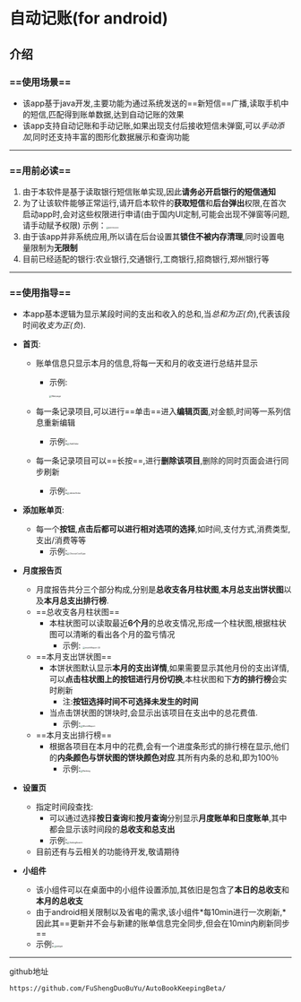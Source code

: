 # 自动记账(for android)
## 介绍
### ==使用场景==

- 该app基于java开发,主要功能为通过系统发送的==新短信==广播,读取手机中的短信,匹配得到账单数据,达到自动记账的效果
- 该app支持自动记账和手动记账,如果出现支付后接收短信未弹窗,可以*手动添加*,同时还支持丰富的图形化数据展示和查询功能
---
### ==用前必读==
1. 由于本软件是基于读取银行短信账单实现,因此**请务必开启银行的短信通知**
2. 为了让该软件能够正常运行,请开启本软件的**获取短信**和**后台弹出**权限,在首次启动app时,会对这些权限进行申请(由于国内UI定制,可能会出现不弹窗等问题,请手动赋予权限)
	示例：<img src="C:\Users\fengchuiyusan\Desktop\AutoBookKeepingBeta\ReadmePic\permission.jpg" alt="permission" style="zoom: 25%;" />
3. 由于该app并非系统应用,所以请在后台设置其**锁住不被内存清理**,同时设置电量限制为**无限制**
4. 目前已经适配的银行:农业银行,交通银行,工商银行,招商银行,郑州银行等
---
### ==使用指导==
- 本app基本逻辑为显示某段时间的支出和收入的总和,当*总和为正(负*),代表该段时间收*支为正(负*).
- **首页**:
  - 账单信息只显示本月的信息,将每一天和月的收支进行总结并显示
    
    - 示例:
    
      <img src="C:\Users\fengchuiyusan\Desktop\AutoBookKeepingBeta\ReadmePic\Mainpage.jpg" alt="Mainpage" style="zoom:25%;" />
  - 每一条记录项目,可以进行==单击==进入**编辑页面**,对金额,时间等一系列信息重新编辑
    
       - 示例:<img src="C:\Users\fengchuiyusan\Desktop\AutoBookKeepingBeta\ReadmePic\AddOrder.jpg" alt="AddOrder" style="zoom:25%;" />
  - 每一条记录项目可以==长按==,进行**删除该项目**,删除的同时页面会进行同步刷新
    
      - 示例:<img src="C:\Users\fengchuiyusan\Desktop\AutoBookKeepingBeta\ReadmePic\deleteOrder.jpg" alt="deleteOrder" style="zoom:25%;" />
  
- **添加账单页**:
	- 每一个**按钮**,**点击后都可以进行相对选项的选择**,如时间,支付方式,消费类型,支出/消费等等
		- 示例:<img src="C:\Users\fengchuiyusan\Desktop\AutoBookKeepingBeta\ReadmePic\ChooseCostType.jpg" alt="ChooseCostType" style="zoom:25%;" />
- **月度报告页**

  - 月度报告共分三个部分构成,分别是**总收支各月柱状图**,**本月总支出饼状图**以及**本月总支出排行榜**.
  - ==总收支各月柱状图==
    - 本柱状图可以读取最近**6个月**的总收支情况,形成一个柱状图,根据柱状图可以清晰的看出各个月的盈亏情况
  	  - 示例:  <img src="C:\Users\fengchuiyusan\Desktop\AutoBookKeepingBeta\ReadmePic\monthReport (2).jpg" alt="monthReport (2)" style="zoom:25%;" />
   - ==本月支出饼状图==
     - 本饼状图默认显示**本月的支出详情**,如果需要显示其他月份的支出详情,可以**点击柱状图上的按钮进行月份切换**,本柱状图和下**方的排行榜**会实时刷新
        - 注:**按钮选择时间不可选择未发生的时间**
     - 当点击饼状图的饼块时,会显示出该项目在支出中的总花费值.
     	- 示例:<img src="C:\Users\fengchuiyusan\Desktop\AutoBookKeepingBeta\ReadmePic\MonthReport.jpg" alt="MonthReport" style="zoom:25%;" />
  - ==本月支出排行榜==
  	- 根据各项目在本月中的花费,会有一个进度条形式的排行榜在显示,他们的**内条颜色与饼状图的饼块颜色对应**.其所有内条的总和,即为100％
  		- 示例:<img src="C:\Users\fengchuiyusan\Desktop\AutoBookKeepingBeta\ReadmePic\Ranking.jpg" alt="Ranking" style="zoom:25%;" />

- **设置页**
	- 指定时间段查找:
		- 可以通过选择**按日查询**和**按月查询**分别显示**月度账单和日度账单**,其中都会显示该时间段的**总收支和总支出**
		- 示例:<img src="C:\Users\fengchuiyusan\Desktop\AutoBookKeepingBeta\ReadmePic\SettingSearch.jpg" alt="SettingSearch" style="zoom:25%;" />
	- 目前还有与云相关的功能待开发,敬请期待
	
- **小组件**
	- 该小组件可以在桌面中的小组件设置添加,其依旧是包含了**本日的总收支**和**本月的总收支**
	- 由于android相关限制以及省电的需求,该小组件*每10min进行一次刷新,*因此其==更新并不会与新建的账单信息完全同步,但会在10min内刷新同步==
	- 示例:<img src="C:\Users\fengchuiyusan\Desktop\AutoBookKeepingBeta\ReadmePic\widget.jpg" alt="widget" style="zoom:25%;" />



---

github地址

```
https://github.com/FuShengDuoBuYu/AutoBookKeepingBeta/
```



